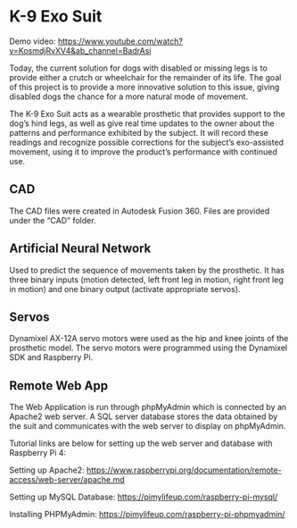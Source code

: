 # K-9 Exo Suit

Demo video: https://www.youtube.com/watch?v=KosmdjRvXV4&ab_channel=BadrAsi

Today, the current solution for dogs with disabled or missing legs is to provide either a crutch or wheelchair for the remainder of its life. The goal of this project is to provide a more innovative solution to this issue, giving disabled dogs the chance for a more natural mode of movement. 

The K-9 Exo Suit acts as a wearable prosthetic that provides support to the dog’s hind legs, as well as give real time updates to the owner about the patterns and performance exhibited by the subject. It will record these readings and recognize possible corrections for the subject’s exo-assisted movement, using it to improve the product’s performance with continued use.  

## CAD 
The CAD files were created in Autodesk Fusion 360. Files are provided under the “CAD” folder.

## Artificial Neural Network
Used to predict the sequence of movements taken by the prosthetic. It has three binary inputs (motion detected, left front leg in motion, right front leg in motion) and one binary output (activate appropriate servos). 


## Servos
Dynamixel AX-12A servo motors were used as the hip and knee joints of the prosthetic model. The servo motors were programmed using the Dynamixel SDK and Raspberry Pi.

## Remote Web App
The Web Application is run through phpMyAdmin which is connected by an Apache2 web server. A SQL server database stores the data obtained by the suit and communicates with the web server to display on phpMyAdmin. 

Tutorial links are below for setting up the web server and database with Raspberry Pi 4:

Setting up Apache2:
https://www.raspberrypi.org/documentation/remote-access/web-server/apache.md

Setting up MySQL Database:
https://pimylifeup.com/raspberry-pi-mysql/

Installing PHPMyAdmin:
https://pimylifeup.com/raspberry-pi-phpmyadmin/
